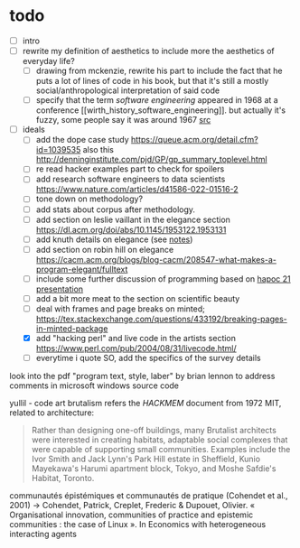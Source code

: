 # todo

- [ ] intro
- [ ] rewrite my definition of aesthetics to include more the aesthetics of everyday life?
  - [ ] drawing from mckenzie, rewrite his part to include the fact that he puts a lot of lines of code in his book, but that it's still a mostly social/anthropological interpretation of said code
  - [ ] specify that the term _software engineering_ appeared in 1968 at a conference [[wirth_history_software_engineering]]. but actually it's fuzzy, some people say it was around 1967 [src](https://www.princeton.edu/~hos/mike/articles/hcht.pdf)
- [ ] ideals
  - [ ] add the dope case study https://queue.acm.org/detail.cfm?id=1039535 also this http://denninginstitute.com/pjd/GP/gp_summary_toplevel.html
  - [ ] re read hacker examples part to check for spoilers
  - [ ] add research software engineers to data scientists https://www.nature.com/articles/d41586-022-01516-2
  - [ ] tone down on methodology?
  - [ ] add stats about corpus after methodology.
  - [ ] add section on leslie vaillant in the elegance section https://dl.acm.org/doi/abs/10.1145/1953122.1953131
  - [ ] add knuth details on elegance (see [notes](../readings/notes/fuller_software_elegance.md))
  - [ ] add section on robin hill on elegance https://cacm.acm.org/blogs/blog-cacm/208547-what-makes-a-program-elegant/fulltext
  - [ ] include some further discussion of programming based on [hapoc 21 presentation](https://hapoc2021.sciencesconf.org/data/pages/_Toscano_Intentionalities_of_code_presentation.pdf)
  - [ ] add a bit more meat to the section on scientific beauty
  - [ ] deal with frames and page breaks on minted; https://tex.stackexchange.com/questions/433192/breaking-pages-in-minted-package
  - [x] add "hacking perl" and live code in the artists section https://www.perl.com/pub/2004/08/31/livecode.html/
  - [ ] everytime i quote SO, add the specifics of the survey details

look into the pdf "program text, style, laber" by brian lennon to address comments in microsoft windows source code

yullil - code art brutalism refers the _HACKMEM_ document from 1972 MIT, related to architecture: 

> Rather than designing one-off buildings, many Brutalist architects were interested in creating habitats, adaptable social complexes that were capable of supporting small communities. Examples include the Ivor Smith and Jack Lynn's Park Hill estate in Sheffield, Kunio Mayekawa's Harumi apartment block, Tokyo, and Moshe Safdie's Habitat, Toronto.

communautés épistémiques et communautés de pratique (Cohendet et al., 2001) -> Cohendet, Patrick, Creplet, Frederic & Dupouet, Olivier. « Organisational innovation, communities of practice and epistemic communities : the case of Linux ». In Economics with heterogeneous interacting agents